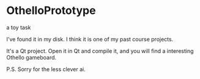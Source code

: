 # OthelloPrototype
a toy task

I've found it in my disk. I think it is one of my past course projects.

It's a Qt project. Open it in Qt and compile it, and you will find a interesting Othello gameboard.

P.S. Sorry for the less clever ai.
